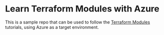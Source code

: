 # Learn Terraform Modules with Azure

This is a sample repo that can be used to follow the [Terraform
Modules](https://learn.hashicorp.com/collections/terraform/modules) tutorials,
using Azure as a target environment.

